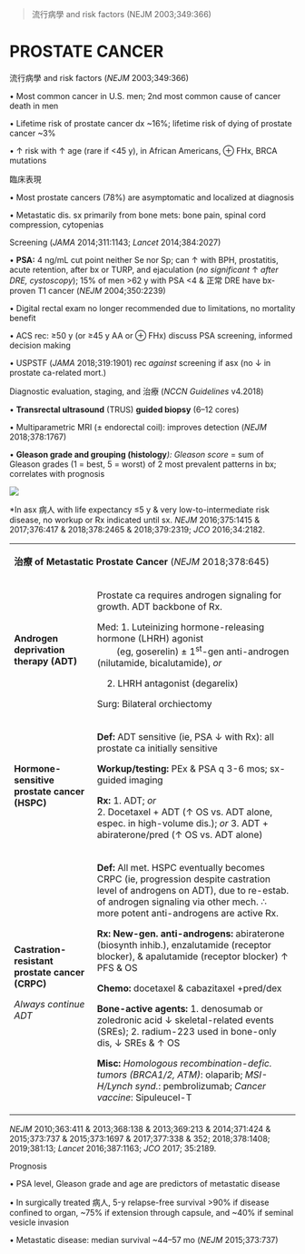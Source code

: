 

> 流行病學 and risk factors (NEJM 2003;349:366)


# PROSTATE CANCER

流行病學 and risk factors (_NEJM_ 2003;349:366)

• Most common cancer in U.S. men; 2nd most common cause of cancer death in men

• Lifetime risk of prostate cancer dx ~16%; lifetime risk of dying of prostate cancer ~3%

• ↑ risk with ↑ age (rare if <45 y), in African Americans, ⊕ FHx, BRCA mutations

臨床表現

• Most prostate cancers (78%) are asymptomatic and localized at diagnosis

• Metastatic dis. sx primarily from bone mets: bone pain, spinal cord compression, cytopenias

Screening (_JAMA_ 2014;311:1143; _Lancet_ 2014;384:2027)

• **PSA:** 4 ng/mL cut point neither Se nor Sp; can ↑ with BPH, prostatitis, acute retention, after bx or TURP, and ejaculation (_no significant_ ↑ _after DRE, cystoscopy_); 15% of men >62 y with PSA <4 & 正常 DRE have bx-proven T1 cancer (_NEJM_ 2004;350:2239)

• Digital rectal exam no longer recommended due to limitations, no mortality benefit

• ACS rec: ≥50 y (or ≥45 y AA or ⊕ FHx) discuss PSA screening, informed decision making

• USPSTF (_JAMA_ 2018;319:1901) rec _against_ screening if asx (no ↓ in prostate ca-related mort.)

Diagnostic evaluation, staging, and 治療 (_NCCN Guidelines_ v4.2018)

• **Transrectal ultrasound** (TRUS) **guided biopsy** (6–12 cores)

• Multiparametric MRI (± endorectal coil): improves detection (_NEJM_ 2018;378:1767)

• **Gleason grade and grouping (histology**_): Gleason score_ = sum of Gleason grades (1 = best, 5 = worst) of 2 most prevalent patterns in bx; correlates with prognosis

![](https://i.imgur.com/MLxydx7.jpg)

\*In asx 病人 with life expectancy ≤5 y & very low-to-intermediate risk disease, no workup or Rx indicated until sx. _NEJM_ 2016;375:1415 & 2017;376:417 & 2018;378:2465 & 2018;379:2319; _JCO_ 2016;34:2182.

<table><colgroup><col> <col></colgroup><tbody><tr><td colspan="2"><p><b>治療 of Metastatic Prostate Cancer</b> <span>(</span><span><i>NEJM</i></span> <span>20</span><span>1</span><span>8;378:645)</span></p></td></tr><tr><td><p><b>Androgen deprivation therapy (ADT)</b></p></td><td><p>Prostate ca requires androgen signaling for growth. ADT backbone of Rx.</p><p>Med: 1. Luteinizing hormone-releasing hormone (LHRH) agonist<br>&nbsp;&nbsp;&nbsp;&nbsp;&nbsp;&nbsp;&nbsp;&nbsp;(eg, goserelin) ± 1<sup>st</sup>-gen anti-androgen (nilutamide, bicalutamide), <i>or</i></p><p>&nbsp;&nbsp;&nbsp;&nbsp;2. LHRH antagonist (degarelix)</p><p>Surg: Bilateral orchiectomy</p></td></tr><tr><td><p><b>Hormone- sensitive prostate cancer (HSPC)</b></p></td><td><p><b>Def:</b> ADT sensitive (ie, PSA ↓ with Rx): all prostate ca initially sensitive</p><p><b>Workup/testing:</b> PEx &amp; PSA q 3-6 mos; sx-guided imaging</p><p><b>Rx:</b> 1. ADT; <i>or</i><br>2. Docetaxel + ADT (↑ OS vs. ADT alone, espec. in high-volume dis.); <i>or</i> 3. ADT + abiraterone/pred (↑ OS vs. ADT alone)</p></td></tr><tr><td><p><b>Castration-resistant prostate cancer (CRPC)</b></p><p><i>Always continue ADT</i></p></td><td><p><b>Def:</b> All met. HSPC eventually becomes CRPC (ie, progression despite castration level of androgens on ADT), due to re-estab. of androgen signaling via other mech. ∴ more potent anti-androgens are active Rx.</p><p><b>Rx: New-gen. anti-androgens:</b> abiraterone (biosynth inhib.), enzalutamide (receptor blocker), &amp; apalutamide (receptor blocker) ↑ PFS &amp; OS</p><p><b>Chemo:</b> docetaxel &amp; cabazitaxel +pred/dex</p><p><b>Bone-active agents:</b> 1. denosumab or zoledronic acid ↓ skeletal-related events (SREs); 2. radium-223 used in bone-only dis, ↓ SREs &amp; ↑ OS</p><p><b>Misc:</b> <i>Homologous recombination-defic. tumors (BRCA1/2, ATM)</i>: olaparib; <i>MSI-H/Lynch synd.</i>: pembrolizumab; <i>Cancer vaccine</i>: Sipuleucel-T</p></td></tr></tbody></table>

_NEJM_ 2010;363:411 & 2013;368:138 & 2013;369:213 & 2014;371:424 & 2015;373:737 & 2015;373:1697 & 2017;377:338 & 352; 2018;378:1408; 2019;381:13; _Lancet_ 2016;387:1163; _JCO_ 2017; 35:2189.

Prognosis

• PSA level, Gleason grade and age are predictors of metastatic disease

• In surgically treated 病人, 5-y relapse-free survival >90% if disease confined to organ, ~75% if extension through capsule, and ~40% if seminal vesicle invasion

• Metastatic disease: median survival ~44–57 mo (_NEJM_ 2015;373:737)
